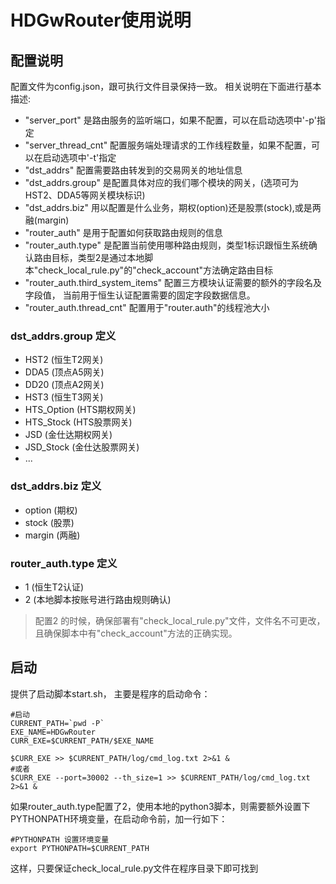 # HDGwRouter使用说明

## 配置说明
配置文件为config.json，跟可执行文件目录保持一致。 
相关说明在下面进行基本描述:
- "server_port" 是路由服务的监听端口，如果不配置，可以在启动选项中'-p'指定
- "server_thread_cnt" 配置服务端处理请求的工作线程数量，如果不配置，可以在启动选项中'-t'指定
- "dst_addrs" 配置需要路由转发到的交易网关的地址信息
- "dst_addrs.group" 是配置具体对应的我们哪个模块的网关，(选项可为HST2、DDA5等网关模块标识)
- "dst_addrs.biz" 用以配置是什么业务，期权(option)还是股票(stock),或是两融(margin)
- "router_auth" 是用于配置如何获取路由规则的信息
- "router_auth.type" 是配置当前使用哪种路由规则，类型1标识跟恒生系统确认路由目标，类型2是通过本地脚本"check_local_rule.py"的"check_account"方法确定路由目标
- "router_auth.third_system_items" 配置三方模块认证需要的额外的字段名及字段值， 当前用于恒生认证配置需要的固定字段数据信息。
- "router_auth.thread_cnt" 配置用于"router.auth"的线程池大小

### dst_addrs.group 定义
- HST2 (恒生T2网关)
- DDA5 (顶点A5网关)
- DD20 (顶点A2网关)
- HST3 (恒生T3网关)
- HTS_Option (HTS期权网关)
- HTS_Stock (HTS股票网关)
- JSD (金仕达期权网关)
- JSD_Stock (金仕达股票网关)
- ...

### dst_addrs.biz 定义
- option (期权)
- stock (股票)
- margin (两融)


### router_auth.type 定义
- 1 (恒生T2认证)
- 2 (本地脚本按账号进行路由规则确认)

> 配置2 的时候，确保部署有"check_local_rule.py"文件，文件名不可更改，  
> 且确保脚本中有"check_account"方法的正确实现。


## 启动
提供了启动脚本start.sh， 
主要是程序的启动命令：  
```shell
#启动
CURRENT_PATH=`pwd -P`
EXE_NAME=HDGwRouter
CURR_EXE=$CURRENT_PATH/$EXE_NAME

$CURR_EXE >> $CURRENT_PATH/log/cmd_log.txt 2>&1 &
#或者
$CURR_EXE --port=30002 --th_size=1 >> $CURRENT_PATH/log/cmd_log.txt 2>&1 &
```

如果router_auth.type配置了2，使用本地的python3脚本，则需要额外设置下PYTHONPATH环境变量，在启动命令前，加一行如下：
```shell
#PYTHONPATH 设置环境变量
export PYTHONPATH=$CURRENT_PATH
```
这样，只要保证check_local_rule.py文件在程序目录下即可找到















